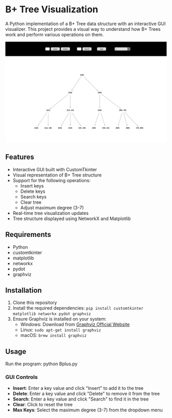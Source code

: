 # B+ Tree Visualization

A Python implementation of a B+ Tree data structure with an interactive GUI visualizer. This project provides a visual way to understand how B+ Trees work and perform various operations on them.


![B+ Tree GUI](./screenshot/bplus.png)






## Features

- Interactive GUI built with CustomTkinter
- Visual representation of B+ Tree structure
- Support for the following operations:
  - Insert keys
  - Delete keys
  - Search keys
  - Clear tree
  - Adjust maximum degree (3-7)
- Real-time tree visualization updates
- Tree structure displayed using NetworkX and Matplotlib



## Requirements
- Python
- customtkinter
- matplotlib
- networkx
- pydot
- graphviz


## Installation
1. Clone this repository
2. Install the required dependencies:
`pip install customtkinter matplotlib networkx pydot graphviz`
3. Ensure Graphviz is installed on your system:
   - Windows: Download from [Graphviz Official Website](https://graphviz.org/download/)
   - Linux: `sudo apt-get install graphviz`
   - macOS: `brew install graphviz`



## Usage
Run the program:
python Bplus.py


### GUI Controls
- **Insert**: Enter a key value and click "Insert" to add it to the tree
- **Delete**: Enter a key value and click "Delete" to remove it from the tree
- **Search**: Enter a key value and click "Search" to find it in the tree
- **Clear**: Click to reset the tree
- **Max Keys**: Select the maximum degree (3-7) from the dropdown menu



